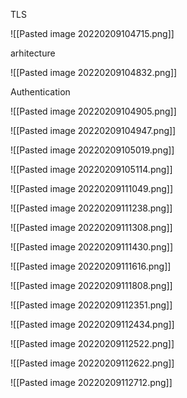 
TLS

![[Pasted image 20220209104715.png]]

arhitecture

![[Pasted image 20220209104832.png]]

Authentication

![[Pasted image 20220209104905.png]]

![[Pasted image 20220209104947.png]]

![[Pasted image 20220209105019.png]]

![[Pasted image 20220209105114.png]]

![[Pasted image 20220209111049.png]]

![[Pasted image 20220209111238.png]]

![[Pasted image 20220209111308.png]]

![[Pasted image 20220209111430.png]]


![[Pasted image 20220209111616.png]]

![[Pasted image 20220209111808.png]]

![[Pasted image 20220209112351.png]]

![[Pasted image 20220209112434.png]]

![[Pasted image 20220209112522.png]]

![[Pasted image 20220209112622.png]]

![[Pasted image 20220209112712.png]]

